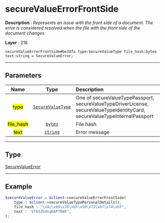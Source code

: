 # secureValueErrorFrontSide

**Description** : *Represents an issue with the front side of a document\. The error is considered resolved when the file with the front side of the document changes*

**Layer** : 216

```tl
secureValueErrorFrontSide#be3dfa type:SecureValueType file_hash:bytes text:string = SecureValueError;
```

---

## Parameters

| Name | Type | Description |
| :---: | :---: | :--- |
| <mark>type</mark> | [`SecureValueType`](type/SecureValueType) | One of secureValueTypePassport, secureValueTypeDriverLicense, secureValueTypeIdentityCard, secureValueTypeInternalPassport |
| <mark>file_hash</mark> | [`bytes`](type/bytes) | File hash |
| <mark>text</mark> | [`string`](type/string) | Error message |

---

## Type

[SecureValueError](type/SecureValueError)

---

## Example

```php
$secureValueError = $client->secureValueErrorFrontSide(
	type : $client->secureValueTypePersonalDetails(),
	file_hash : "\x4c\x69\x76\x65\x50\x72\x6f\x74\x6f",
	text : 'GT65ZbUnqNAP7BWX',
);
```